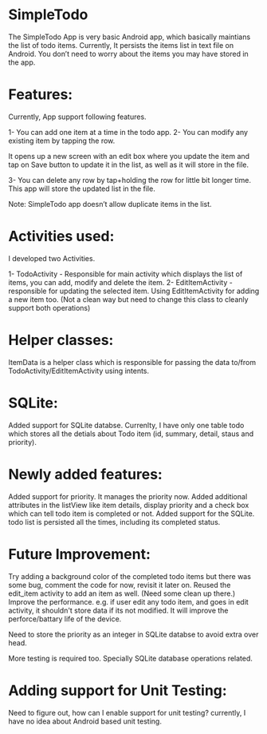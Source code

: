 SimpleTodo
==========

The SimpleTodo App is very basic Android app, which basically maintians the list of todo items. Currently, 
It persists the items list in text file on Android. You don’t need to worry about the items you may have stored in the app.

Features:
=========

Currently, App support following features.

1- You can add one item at a time in the todo app. 
2- You can modify any existing item by tapping the row. 

It opens up a new screen with an edit box where you update the item and tap on Save button to update it in the list, 
as well as it will store in the file. 

3- You can delete any row by tap+holding the row for little bit longer time. 
This app will store the updated list in the file.

Note: SimpleTodo app doesn’t allow duplicate items in the list.

Activities used:
================

I developed two Activities. 

1- TodoActivity - Responsible for main activity which displays the list of items, you can add, modify and delete the item. 
2- EditItemActivity - responsible for updating the selected item. Using EditItemActivity for adding a new item too. (Not a clean way but need to change this class to cleanly support both operations)

Helper classes:
===============
ItemData is a helper class which is responsible for passing the data to/from TodoActivity/EditItemActivity using intents.

SQLite:
=======

Added support for SQLite databse. Currenlty, I have only one table todo which stores all the detials about Todo item (id, summary, detail, staus and priority).

Newly added features:
=====================
Added support for priority. It manages the priority now.
Added additional attributes in the listView like item details, display priority and a check box which can tell todo item is completed or not.
Added support for the SQLite. todo list is persisted all the times, including its completed status.

Future Improvement:
===================
Try adding a background color of the completed todo items but there was some bug, comment the code for now, revisit it later on. 
Reused the edit_item activity to add an item as well. (Need some clean up there.)
Improve the performance. e.g. if user edit any todo item, and goes in edit activity, it shouldn't store data if its not modified. It will improve the perforce/battary life of the device. 

Need to store the priority as an integer in SQLite databse to avoid extra over head.

More testing is required too. Specially SQLite database operations related.

Adding support for Unit Testing:
================================
Need to figure out, how can I enable support for unit testing? currently, I have no idea about Android based unit testing.
